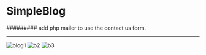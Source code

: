 # SimpleBlog


#########
add php mailer to use the contact us form.


---------------------------------------------------------------------------------

![blog1](https://user-images.githubusercontent.com/25272523/99932991-c3d17700-2d6a-11eb-9734-d1ce6acef9e7.PNG)
![b2](https://user-images.githubusercontent.com/25272523/99932999-c8962b00-2d6a-11eb-8091-8e4170ead4c3.PNG)
![b3](https://user-images.githubusercontent.com/25272523/99933007-cc29b200-2d6a-11eb-91d4-dc054c87a67f.PNG)
